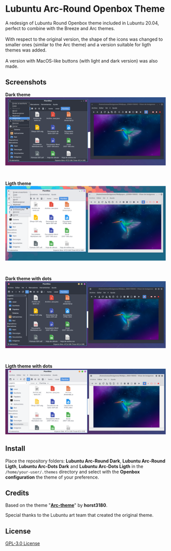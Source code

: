 # Lubuntu Arc-Round Openbox Theme

A redesign of Lubuntu Round Openbox theme included in Lubuntu 20.04, perfect to combine with the Breeze and Arc themes.
<br><br> 
With respect to the original version, the shape of the icons was changed to smaller ones (similar to the Arc theme) and a version suitable for ligth themes was added.
<br><br>
A version with MacOS-like buttons (with light and dark version) was also made.


## Screenshots

**Dark theme**
![Dark theme](./Screenshots/Lubuntu%20Arc-Round%20Dark.png)

<br>

**Ligth theme**
![Ligth theme](./Screenshots/Lubuntu%20Arc-Round%20Ligth.png)

<br>

**Dark theme with dots**
![Dark theme with dot](./Screenshots/Lubuntu%20Arc-Dots%20Dark.png)

<br>

**Ligth theme with dots**
![Ligth theme with dots](./Screenshots/Lubuntu%20Arc-Dots%20Ligth.png)

## Install
Place the repository folders: **Lubuntu Arc-Round Dark**, **Lubuntu Arc-Round Ligth**, **Lubuntu Arc-Dots Dark** and **Lubuntu Arc-Dots Ligth** in the <code>/home/your-user/.themes</code> directory and select with the **Openbox configuration** the theme of your preference.

## Credits

Based on the theme "[**Arc-theme**](https://github.com/horst3180/arc-theme)" by **horst3180**.

Special thanks to the Lubuntu art team that created the original theme.

## License

[GPL-3.0 License ](./LICENSE)
